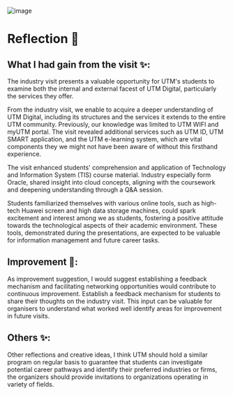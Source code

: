 ![image](https://github.com/nurfarhanahhusni/E-portfolio/assets/148424765/7f076466-d580-4817-a559-9342decc100d)
# Reflection 📝

## What I had gain from the visit ✨:
The industry visit presents a valuable opportunity for UTM's students to examine both the internal and external facest of UTM Digital, particularly the services they offer.

From the industry visit, we enable to acquire a deeper understanding of UTM Digital, including its structures and the services it extends to the entire UTM community. Previously, our knowledge was limited to UTM WIFI and myUTM portal. The visit revealed additional services such as UTM ID, UTM SMART application, and the UTM e-learning system, which are vital components they we might not have been aware of without this firsthand experience.  

The visit enhanced students' comprehension and application of Technology and Information System (TIS) course material. Industry especially form Oracle, shared insight into cloud concepts, aligning with the coursework and deepening understanding through a Q&A session.

Students familiarized themselves with various online tools, such as high-tech Huawei screen and high data storage machines, could spark excitement and interest among we as students, fostering a positive attitude towards the technological aspects of their academic environment. These tools, demonstrated during the presentations, are expected to be valuable for information management and future career tasks.

## Improvement 💪:
As improvement suggestion, I would suggest establishing a feedback mechanism and facilitating networking opportunities would contribute to continuous improvement. Establish a feedback mechanism for students to share their thoughts on the industry visit. This input can be valuable for organisers to understand what worked well identify areas for improvement in future visits.

## Others ✨:
Other reflections and creative ideas, I think UTM should hold a similar program on regular basis to guarantee that students can investigate potential career pathways and identify their preferred industries or firms, the organizers should provide invitations to organizations operating in variety of fields.

